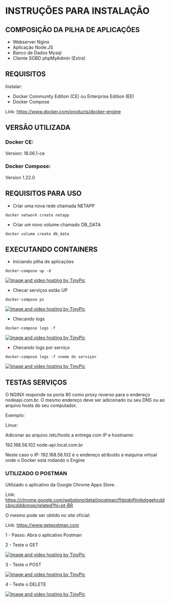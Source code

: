 # INSTRUÇÕES PARA INSTALAÇÃO

## COMPOSIÇÃO DA PILHA DE APLICAÇÕES

- Webserver Nginx
- Aplicação Node.JS
- Banco de Dados Mysql
- Cliente SGBD phpMyAdmin (Extra)

## REQUISITOS

Instalar:
- Docker Community Edition (CE) ou Enterprise Edition (EE)
- Docker Compose

Link: https://www.docker.com/products/docker-engine

## VERSÃO UTILIZADA

### Docker CE:

 Version: 18.06.1-ce

### Docker Compose:

Version 1.22.0

## REQUISITOS PARA USO

- Criar uma nova rede chamada NETAPP

```
docker network create netapp
```

- Criar um novo volume chamado DB_DATA

```
docker volume create db_data
```

## EXECUTANDO CONTAINERS

- Iniciando pilha de aplicações

```
docker-compose up -d
```
<a href="http://tinypic.com?ref=2yu0f49" target="_blank"><img src="http://i68.tinypic.com/2yu0f49.png" border="0" alt="Image and video hosting by TinyPic"></a>

- Checar serviços estão UP

```
docker-compose ps
```

<a href="http://tinypic.com?ref=16k7rma" target="_blank"><img src="http://i68.tinypic.com/16k7rma.png" border="0" alt="Image and video hosting by TinyPic"></a>

- Checando logs

```
docker-compose logs -f
```

<a href="http://tinypic.com?ref=2iac4eh" target="_blank"><img src="http://i63.tinypic.com/2iac4eh.png" border="0" alt="Image and video hosting by TinyPic"></a>

- Checando logs por serviço

```
docker-compose logs -f <nome do serviço>
```
<a href="http://tinypic.com?ref=30xitmo" target="_blank"><img src="http://i63.tinypic.com/30xitmo.png" border="0" alt="Image and video hosting by TinyPic"></a>


## TESTAS SERVIÇOS

O NGINX responde na porta 80 como proxy reverso para o endereço nodeapi.com.br. O mesmo endereço deve ser adicionado ou seu DNS ou ao arquivo hosts do seu computador.

Exemplo:

Linux:

Adiconar ao arquivo /etc/hosts a entrega com IP e hostname:

192.168.56.102  node-api.local.com.br

Neste caso o IP: 192.168.56.102 é o endereço atribuído a máquina virtual onde o Docker está rodando o Engine
### UTILIZADO O POSTMAN

Utilizado o aplicativo da Google Chrome Apps Store.

Link: https://chrome.google.com/webstore/detail/postman/fhbjgbiflinjbdggehcddcbncdddomop/related?hl=pt-BR

O mesmo pode ser obtido no site oficial:

Link: https://www.getpostman.com

1 - Passo: Abra o aplicativo Postman

2 - Teste o GET

<a href="http://tinypic.com?ref=2dkilpd" target="_blank"><img src="http://i65.tinypic.com/2dkilpd.jpg" border="0" alt="Image and video hosting by TinyPic"></a>

3 - Teste o POST

<a href="http://tinypic.com?ref=2d6uzdc" target="_blank"><img src="http://i64.tinypic.com/2d6uzdc.png" border="0" alt="Image and video hosting by TinyPic"></a>

4 - Teste o DELETE

<a href="http://tinypic.com?ref=29x8508" target="_blank"><img src="http://i66.tinypic.com/29x8508.png" border="0" alt="Image and video hosting by TinyPic"></a>
